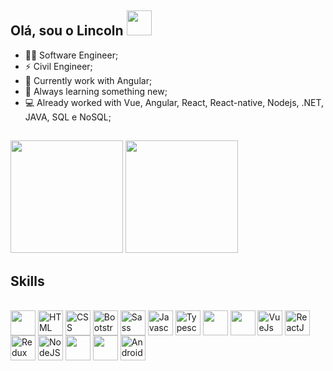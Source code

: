 ## Olá, sou o Lincoln <img src="https://raw.githubusercontent.com/iampavangandhi/iampavangandhi/master/gifs/Hi.gif" width="40px" height="40px">  </br>

 - 👨‍💻 Software Engineer;
 - ⚡ Civil Engineer;
 - 🌱 Currently work with Angular;
 - 🚀 Always learning something new;
 - 💻 Already worked with Vue, Angular, React, React-native, Nodejs, .NET, JAVA, SQL e NoSQL;
 
##

<div style="display: flex">
  <a src="https://github.com/Lincoln-Modesto">
    <img height="180em" src="https://github-readme-stats.vercel.app/api?username=Lincoln-Modesto&count_private=true&theme=midnight-purple&include_all_commits&show_icons=true"/>
    <img height="180em" src="https://github-readme-stats.vercel.app/api/top-langs/?username=Lincoln-Modesto&layout=compact&theme=midnight-purple"/>
  </a>
</div>
 
## Skills
<div style="display: inline_block"><br>
  <img width="40" height="40" align="center" src="https://cdn.jsdelivr.net/gh/devicons/devicon/icons/figma/figma-original.svg" />
  <img width="40" height="40" align="center" src="https://cdn.jsdelivr.net/gh/devicons/devicon/icons/html5/html5-original.svg" alt="HTML"/>
  <img width="40" height="40" align="center" src="https://cdn.jsdelivr.net/gh/devicons/devicon/icons/css3/css3-original.svg" alt="CSS"/>
  <img width="40" height="40" align="center" src="https://cdn.jsdelivr.net/gh/devicons/devicon/icons/bootstrap/bootstrap-original.svg" alt="Bootstrap"/>
  <img width="40" height="40" align="center" src="https://cdn.jsdelivr.net/gh/devicons/devicon/icons/sass/sass-original.svg" alt="Sass" />
  <img width="40" height="40" align="center" src="https://cdn.jsdelivr.net/gh/devicons/devicon/icons/javascript/javascript-original.svg" alt="Javascript"/>
  <img width="40" height="40" align="center" src="https://cdn.jsdelivr.net/gh/devicons/devicon/icons/typescript/typescript-original.svg" alt="Typescript"/>
  <img width="40" height="40" align="center" src="https://cdn.jsdelivr.net/gh/devicons/devicon/icons/csharp/csharp-original.svg" />       
  <img width="40" height="40" align="center" src="https://cdn.jsdelivr.net/gh/devicons/devicon/icons/angularjs/angularjs-original.svg" />
  <img width="40" height="40" align="center" src="https://cdn.jsdelivr.net/gh/devicons/devicon/icons/vuejs/vuejs-original.svg" alt="VueJs"/>
  <img width="40" height="40" align="center" src="https://cdn.jsdelivr.net/gh/devicons/devicon/icons/react/react-original.svg" alt="ReactJS"/>
  <img width="40" height="40" align="center" src="https://cdn.jsdelivr.net/gh/devicons/devicon/icons/redux/redux-original.svg" alt="Redux"/>
  <img width="40" height="40" align="center" src="https://cdn.jsdelivr.net/gh/devicons/devicon/icons/nodejs/nodejs-original.svg" alt="NodeJS"/>
  <img width="40" height="40" align="center" src="https://cdn.jsdelivr.net/gh/devicons/devicon/icons/dotnetcore/dotnetcore-original.svg" />       
  <img width="40" height="40" align="center" src="https://cdn.jsdelivr.net/gh/devicons/devicon/icons/mongodb/mongodb-original-wordmark.svg" />
  <img width="40" height="40" align="center" src="https://cdn.jsdelivr.net/gh/devicons/devicon/icons/android/android-original.svg" alt="Android"/>
  <!--<img width="40" height="40" align="center" src="https://cdn.jsdelivr.net/gh/devicons/devicon/icons/express/express-original-wordmark.svg" alt="Express"/>
<img width="40" height="40" align="center" src="https://cdn.jsdelivr.net/gh/devicons/devicon/icons/nextjs/nextjs-original.svg" alt="NextJS"/>
  <img width="40" height="40" align="center" src="https://cdn.jsdelivr.net/gh/devicons/devicon/icons/mongodb/mongodb-original.svg" alt="MongoDB"/>
  <img width="40" height="40" align="center" src="https://cdn.jsdelivr.net/gh/devicons/devicon/icons/postgresql/postgresql-original.svg" alt="Postgres"/>
  <img width="40" height="40" align="center" src="https://cdn.jsdelivr.net/gh/devicons/devicon/icons/docker/docker-original.svg" alt="Docker"/>
  !-->
</div>

<!--<div style="display: flex">
  <a src="https://github.com/Lincoln-Modesto">
    <img height="180em" src="https://github-readme-stats.vercel.app/api?username=Lincoln-Modesto&count_private=true&theme=midnight-purple&include_all_commits&show_icons=true"/>
    <img height="180em" src="https://github-readme-stats.vercel.app/api/top-langs/?username=Lincoln-Modesto&layout=compact&theme=midnight-purple"/>
  </a>
</div>!-->
